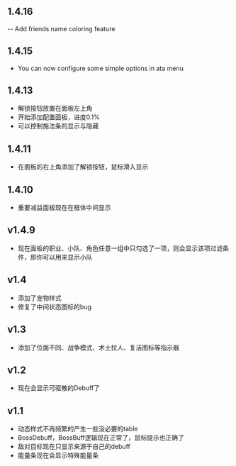 ## 1.4.16
-- Add friends name coloring feature

## 1.4.15
- You can now configure some simple options in ata menu 

## 1.4.13
- 解锁按钮放置在面板左上角
- 开始添加配置面板，进度0.1%
- 可以控制施法条的显示与隐藏
## 1.4.11
- 在面板的右上角添加了解锁按钮，鼠标滑入显示
## 1.4.10
- 重要减益面板现在在框体中间显示
## v1.4.9
- 现在面板的职业、小队、角色任意一组中只勾选了一项，则会显示该项过滤条件，即你可以用来显示小队
## v1.4
- 添加了宠物样式
- 修复了中间状态图标的bug
## v1.3 
- 添加了位面不同、战争模式、术士拉人、复活图标等指示器

## v1.2
- 现在会显示可驱散的Debuff了

## v1.1
- 动态样式不再频繁的产生一些没必要的table
- BossDebuff，BossBuff逻辑现在正常了，鼠标提示也正确了
- 敌对目标现在只显示来源于自己的debuff
- 能量条现在会显示特殊能量条